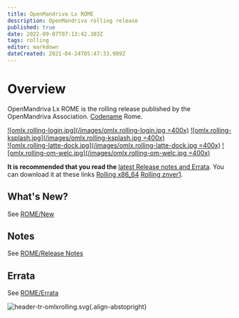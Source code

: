```yaml
---
title: OpenMandriva Lx ROME
description: OpenMandriva rolling release
published: true
date: 2022-09-07T07:13:42.303Z
tags: rolling
editor: markdown
dateCreated: 2021-04-24T05:47:33.989Z
---
```


# Overview

OpenMandriva Lx ROME is the rolling release published by the OpenMandriva Association. [Codename](/policies/codename) Rome.


[![omlx.rolling-login.jpg](/images/omlx.rolling-login.jpg =400x)](/images/omlx.rolling-login.jpg) [![omlx.rolling-ksplash.jpg](/images/omlx.rolling-ksplash.jpg =400x)](/images/omlx.rolling-ksplash.jpg)   
[![omlx.rolling-latte-dock.jpg](/images/omlx.rolling-latte-dock.jpg =400x)](/images/omlx.rolling-latte-dock.jpg) [![omlx.rolling-om-welc.jpg](/images/omlx.rolling-om-welc.jpg =400x)](/images/omlx.rolling-om-welc.jpg) 


**It is recommended that you read the** [latest Release notes and Errata](https://wiki.openmandriva.org/distribution/releases/current).
You can download it at these links [Rolling x86_64](https://abf.openmandriva.org/platforms/rolling/products/7) [Rolling znver1](https://abf.openmandriva.org/platforms/rolling/products/9).

## What's New?
See [ROME/New](/distribution/releases/omlxrolling/new)

## Notes
See [ROME/Release Notes](/distribution/releases/omlxrolling/notes)

## Errata
See [ROME/Errata](/distribution/releases/omlxrolling/errata)

![header-tr-omlxrolling.svg](/assets/header-tr-omlxrolling.svg){.align-abstopright}

